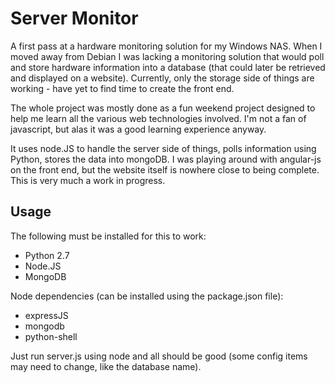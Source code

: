 # Server Monitor

A first pass at a hardware monitoring solution for my Windows NAS. When I moved away from Debian I was lacking a monitoring solution that would poll and store hardware information into a database (that could later be retrieved and displayed on a website). Currently, only the storage side of things are working - have yet to find time to create the front end.

The whole project was mostly done as a fun weekend project designed to help me learn all the various web technologies involved. I'm not a fan of javascript, but alas it was a good learning experience anyway.

It uses node.JS to handle the server side of things, polls information using Python, stores the data into mongoDB. I was playing around with angular-js on the front end, but the website itself is nowhere close to being complete. This is very much a work in progress.

## Usage

The following must be installed for this to work:

- Python 2.7
- Node.JS
- MongoDB

Node dependencies (can be installed using the package.json file):

- expressJS
- mongodb
- python-shell

Just run server.js using node and all should be good (some config items may need to change, like the database name).